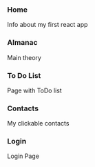 ### Home

Info about my first react app

### Almanac

Main theory

### To Do List

Page with ToDo list

### Contacts

My clickable contacts

### Login

Login Page
